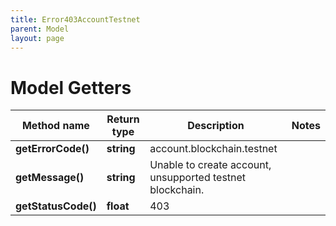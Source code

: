```yaml
---
title: Error403AccountTestnet
parent: Model
layout: page
---
```


# Model Getters

Method name | Return type | Description | Notes
------------ | ------------- | ------------- | -------------
**getErrorCode()** | **string** | account.blockchain.testnet |
**getMessage()** | **string** | Unable to create account, unsupported testnet blockchain. |
**getStatusCode()** | **float** | 403 |

